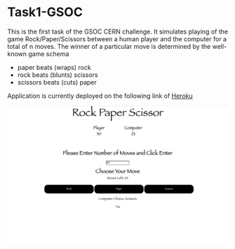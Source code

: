 # Task1-GSOC
This is the first task of the GSOC CERN challenge. It simulates playing of the game Rock/Paper/Scissors between a human player and the computer for a total of n moves. The winner of a particular move is determined by the well-known game schema

- paper beats (wraps) rock
- rock beats (blunts) scissors
- scissors beats (cuts) paper

Application is currently deployed on the following link of [Heroku](https://blooming-plains-32847.herokuapp.com/)

![Image](./game.png)

